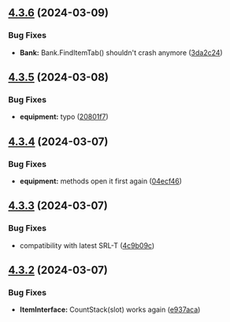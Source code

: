 ## [4.3.6](https://github.com/Torwent/SRL-T/compare/v4.3.5...v4.3.6) (2024-03-09)


### Bug Fixes

* **Bank:** Bank.FindItemTab() shouldn't crash anymore ([3da2c24](https://github.com/Torwent/SRL-T/commit/3da2c24d46e8a3ffe81f4ca5513e05ee1edaed30))



## [4.3.5](https://github.com/Torwent/SRL-T/compare/v4.3.4...v4.3.5) (2024-03-08)


### Bug Fixes

* **equipment:** typo ([20801f7](https://github.com/Torwent/SRL-T/commit/20801f78bbf9dda9cbc53654479055b0c92c671d))



## [4.3.4](https://github.com/Torwent/SRL-T/compare/v4.3.3...v4.3.4) (2024-03-07)


### Bug Fixes

* **equipment:** methods open it first again ([04ecf46](https://github.com/Torwent/SRL-T/commit/04ecf46079da6a91bcc0b24ee8f41fd876b86b41))



## [4.3.3](https://github.com/Torwent/SRL-T/compare/v4.3.2...v4.3.3) (2024-03-07)


### Bug Fixes

* compatibility with latest SRL-T ([4c9b09c](https://github.com/Torwent/SRL-T/commit/4c9b09c9365bc1138fd53005b4b89a737878635a))



## [4.3.2](https://github.com/Torwent/SRL-T/compare/v4.3.1...v4.3.2) (2024-03-07)


### Bug Fixes

* **ItemInterface:** CountStack(slot) works again ([e937aca](https://github.com/Torwent/SRL-T/commit/e937acae6fe898d272eb982419c6853e75698454))



